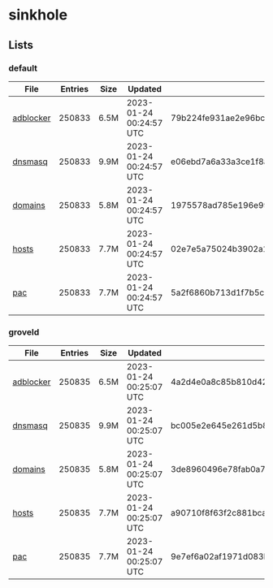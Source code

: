 # sinkhole

## Lists

### default

|File|Entries|Size|Updated|Hash|
|-|-|-|-|-|
|[adblocker](https://raw.githubusercontent.com/groveld/sinkhole/lists/default/adblocker.txt)|250833|6.5M|2023-01-24 00:24:57 UTC|79b224fe931ae2e96bc0204bcefaf2dda9a64e7e35c70341f5ef19310a821b68|
|[dnsmasq](https://raw.githubusercontent.com/groveld/sinkhole/lists/default/dnsmasq.txt)|250833|9.9M|2023-01-24 00:24:57 UTC|e06ebd7a6a33a3ce1f8ae8d9382a6320b8b91fcf957c0b0810dfaf33c14cdadc|
|[domains](https://raw.githubusercontent.com/groveld/sinkhole/lists/default/domains.txt)|250833|5.8M|2023-01-24 00:24:57 UTC|1975578ad785e196e9986eb27da7de07236940eb6d36c936538d74bd85411195|
|[hosts](https://raw.githubusercontent.com/groveld/sinkhole/lists/default/hosts.txt)|250833|7.7M|2023-01-24 00:24:57 UTC|02e7e5a75024b3902a16defbd890874eb7164e08eac25814602c4fe4b6f7d629|
|[pac](https://raw.githubusercontent.com/groveld/sinkhole/lists/default/pac.txt)|250833|7.7M|2023-01-24 00:24:57 UTC|5a2f6860b713d1f7b5c0cd72c8075b877b83ab6c32a7a2811b9df75578f5d2ec|

### groveld

|File|Entries|Size|Updated|Hash|
|-|-|-|-|-|
|[adblocker](https://raw.githubusercontent.com/groveld/sinkhole/lists/groveld/adblocker.txt)|250835|6.5M|2023-01-24 00:25:07 UTC|4a2d4e0a8c85b810d42f8b2ec62e185d48e0766f872480821fc4481ec3f10267|
|[dnsmasq](https://raw.githubusercontent.com/groveld/sinkhole/lists/groveld/dnsmasq.txt)|250835|9.9M|2023-01-24 00:25:07 UTC|bc005e2e645e261d5b8290ae289f25c82c82af249d95c34a53b31eab1cc482a8|
|[domains](https://raw.githubusercontent.com/groveld/sinkhole/lists/groveld/domains.txt)|250835|5.8M|2023-01-24 00:25:07 UTC|3de8960496e78fab0a735b8cafea678252e5eb37cd43e07bcbafcfcf55aeaa09|
|[hosts](https://raw.githubusercontent.com/groveld/sinkhole/lists/groveld/hosts.txt)|250835|7.7M|2023-01-24 00:25:07 UTC|a90710f8f63f2c881bca847ba0d034db43dc3b7a3526618bace1708e6fd8cbb4|
|[pac](https://raw.githubusercontent.com/groveld/sinkhole/lists/groveld/pac.txt)|250835|7.7M|2023-01-24 00:25:07 UTC|9e7ef6a02af1971d083bec49814ccaf6f2d90794f3213101523501966ef8f1f7|
